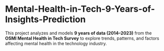 # Mental-Health-in-Tech-9-Years-of-Insights-Prediction
This project analyzes and models **9 years of data (2014–2023)** from the **OSMI Mental Health in Tech Survey** to explore trends, patterns, and factors affecting mental health in the technology industry.
